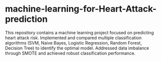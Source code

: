 # machine-learning-for-Heart-Attack-prediction
This repository contains a machine learning project focused on predicting heart attack risk. Implemented and compared multiple classification algorithms (SVM, Naive Bayes, Logistic Regression, Random Forest, Decision Tree) to identify the optimal model. Addressed data imbalance through SMOTE and achieved robust classification performance.
